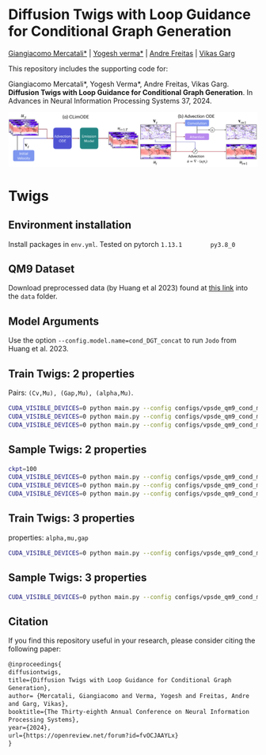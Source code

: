 # Diffusion Twigs with Loop Guidance for Conditional Graph Generation

 [Giangiacomo Mercatali*](https://www.semanticscholar.org/author/Giangiacomo-Mercatali/2126963336) |  [Yogesh verma*](https://yoverma.github.io/yoerma.github.io/) | [Andre Freitas](https://andrefreitas.org/) |  [Vikas Garg](https://www.mit.edu/~vgarg/)
 
This repository includes the supporting code for:

Giangiacomo Mercatali*, Yogesh Verma*, Andre Freitas, Vikas Garg. **Diffusion Twigs with Loop Guidance for Conditional Graph Generation**. In Advances in Neural Information Processing Systems 37, 2024.

<p align="center">
  <img src="https://github.com/Aalto-QuML/ClimODE/blob/main/workflow_final_climate_v6.png" />
</p>

# Twigs



## Environment installation
Install packages in `env.yml`. Tested on pytorch `1.13.1        py3.8_0`


## QM9 Dataset
Download preprocessed data (by Huang et al 2023) found at [this link](https://zenodo.org/record/7966493) into the `data` folder.

## Model Arguments
Use the option `--config.model.name=cond_DGT_concat` to run `Jodo` from Huang et al. 2023.


## Train Twigs: 2 properties
Pairs: `(Cv,Mu), (Gap,Mu), (alpha,Mu)`.
```bash
CUDA_VISIBLE_DEVICES=0 python main.py --config configs/vpsde_qm9_cond_multi_twigs.py --config.model.name=cond_DGT_twigs --config.training.n_iters=3000000 --mode train --config.nprops=2 --config.model.cond_ch=2 --workdir exp_cond_multi/vpsde_qm9_cond_twigs_Cv_mu --config.cond_property1 Cv --config.cond_property2 mu
CUDA_VISIBLE_DEVICES=0 python main.py --config configs/vpsde_qm9_cond_multi_twigs.py --config.model.name=cond_DGT_twigs --config.training.n_iters=3000000 --mode train --config.nprops=2 --config.model.cond_ch=2 --workdir exp_cond_multi/vpsde_qm9_cond_twigs_gap_mu --config.cond_property1 gap --config.cond_property2 mu --config.training.snapshot_freq=100000
CUDA_VISIBLE_DEVICES=0 python main.py --config configs/vpsde_qm9_cond_multi_twigs.py --config.model.name=cond_DGT_twigs --config.training.n_iters=3000000 --mode train --config.nprops=2 --config.model.cond_ch=2 --workdir exp_cond_multi/vpsde_qm9_cond_twigs_alpha_mu --config.cond_property1 alpha --config.cond_property2 mu --config.training.snapshot_freq=100000
```

## Sample Twigs: 2 properties
```bash
ckpt=100
CUDA_VISIBLE_DEVICES=0 python main.py --config configs/vpsde_qm9_cond_multi_twigs.py --config.model.name=cond_DGT_twigs --mode eval --config.nprops=2 --config.model.cond_ch=2 --workdir exp_cond_multi/vpsde_qm9_cond_twigs_Cv_mu --config.cond_property1 Cv --config.cond_property2 mu --config.eval.save_graph=True --config.eval.ckpts=$ckpt
CUDA_VISIBLE_DEVICES=0 python main.py --config configs/vpsde_qm9_cond_multi_twigs.py --config.model.name=cond_DGT_twigs --mode eval --config.nprops=2 --config.model.cond_ch=2 --workdir exp_cond_multi/vpsde_qm9_cond_twigs_gap_mu --config.cond_property1 gap --config.cond_property2 mu --config.eval.save_graph=True --config.eval.ckpts=$ckpt
CUDA_VISIBLE_DEVICES=0 python main.py --config configs/vpsde_qm9_cond_multi_twigs.py --config.model.name=cond_DGT_twigs --mode eval --config.nprops=2 --config.model.cond_ch=2 --workdir exp_cond_multi/vpsde_qm9_cond_twigs_alpha_mu --config.cond_property1 alpha --config.cond_property2 mu --config.eval.save_graph=True --config.eval.ckpts=$ckpt
```

## Train Twigs: 3 properties
properties: `alpha,mu,gap`
```bash
CUDA_VISIBLE_DEVICES=0 python main.py --config configs/vpsde_qm9_cond_multi_twigs.py --config.model.name=cond_DGT_twigs --config.training.n_iters=3000000 --mode train --config.nprops=3 --config.model.cond_ch=3 --workdir exp_cond_multi/vpsde_qm9_cond_twigs_alpha_mu_gap --config.cond_property1 alpha --config.cond_property2 mu --config.cond_property3 gap --config.training.snapshot_freq=100000
```

## Sample Twigs: 3 properties
```bash
CUDA_VISIBLE_DEVICES=0 python main.py --config configs/vpsde_qm9_cond_multi_twigs.py --config.model.name=cond_DGT_twigs --mode eval --config.nprops=3 --config.model.cond_ch=3 --workdir exp_cond_multi/vpsde_qm9_cond_twigs_alpha_mu_gap --config.cond_property1 alpha --config.cond_property2 mu --config.cond_property3 gap --config.eval.save_graph=True --config.eval.ckpts=$ckpt
```




## Citation
If you find this repository useful in your research, please consider citing the following paper:
 ```
@inproceedings{
diffusiontwigs,
title={Diffusion Twigs with Loop Guidance for Conditional Graph Generation},
author= {Mercatali, Giangiacomo and Verma, Yogesh and Freitas, Andre and Garg, Vikas},
booktitle={The Thirty-eighth Annual Conference on Neural Information Processing Systems},
year={2024},
url={https://openreview.net/forum?id=fvOCJAAYLx}
}

```


